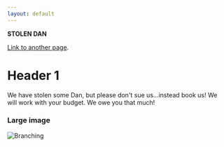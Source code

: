 ```yaml
---
layout: default
---
```


**STOLEN DAN**

[Link to another page](./another-page.html).

# Header 1

We have stolen some Dan, but please don't sue us...instead book us!  We will work with your budget.  We owe you that much!

### Large image

![Branching](https://stolendan.github.io/assets/logoBig.png)
